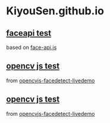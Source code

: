 # KiyouSen.github.io

## [faceapi test](https://kiyousen.github.io/faceapi/)

based on [face-api.js](https://github.com/justadudewhohacks/face-api.js)

## [opencv js test](https://kiyousen.github.io/cvjs/)

from [opencvjs-facedetect-livedemo](https://github.com/mecab/opencvjs-facedetect-livedemo)

## [opencv js test](https://kiyousen.github.io/cvjs_mainthread/)

from [opencvjs-facedetect-livedemo](https://github.com/mecab/opencvjs-facedetect-livedemo)